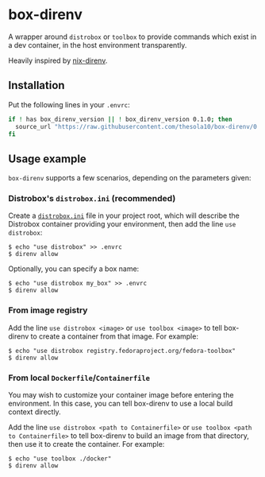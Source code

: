 # box-direnv

A wrapper around `distrobox` or `toolbox` to provide commands which exist in a dev container, in the host environment transparently.

Heavily inspired by [nix-direnv].

## Installation

Put the following lines in your `.envrc`:

```bash
if ! has box_direnv_version || ! box_direnv_version 0.1.0; then
  source_url "https://raw.githubusercontent.com/thesola10/box-direnv/0.1.0/direnvrc" "sha256-h1tAqqXYXdrbT+/MblIx4TVeELLJRum8++Rs/H2TQzc="
fi
```

## Usage example

`box-direnv` supports a few scenarios, depending on the parameters given:

### Distrobox's `distrobox.ini` (recommended)

Create a [`distrobox.ini`] file in your project root, which will describe the Distrobox container providing your environment, then add the line `use distrobox`:

```console
$ echo "use distrobox" >> .envrc
$ direnv allow
```

Optionally, you can specify a box name:

```console
$ echo "use distrobox my_box" >> .envrc
$ direnv allow
```

### From image registry

Add the line `use distrobox <image>` or `use toolbox <image>` to tell box-direnv to create a container from that image. For example:

```console
$ echo "use distrobox registry.fedoraproject.org/fedora-toolbox"
$ direnv allow
```

### From local `Dockerfile`/`Containerfile`

You may wish to customize your container image before entering the environment. In this case, you can tell box-direnv to use a local build context directly.

Add the line `use distrobox <path to Containerfile>` or `use toolbox <path to Containerfile>` to tell box-direnv to build an image from that directory, then use it to create the container. For example:

```console
$ echo "use toolbox ./docker"
$ direnv allow
```

[nix-direnv]: https://github.com/nix-community/nix-direnv
[`distrobox.ini`]: https://github.com/89luca89/distrobox/blob/main/docs/usage/distrobox-assemble.md
